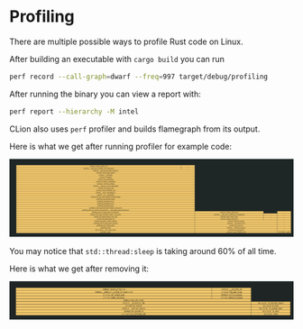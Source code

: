 # Profiling

There are multiple possible ways to profile Rust code on Linux.

After building an executable with `cargo build` you can run

```bash
perf record --call-graph=dwarf --freq=997 target/debug/profiling
```

After running the binary you can view a report with:

```bash
perf report --hierarchy -M intel
```

CLion also uses `perf` profiler and builds flamegraph from its output.

Here is what we get after running profiler for example code:

![profiler output](assets/1.png)

You may notice that `std::thread:sleep` is taking around 60% of all time.

Here is what we get after removing it:

![profiler output after optimization](assets/2.png)
